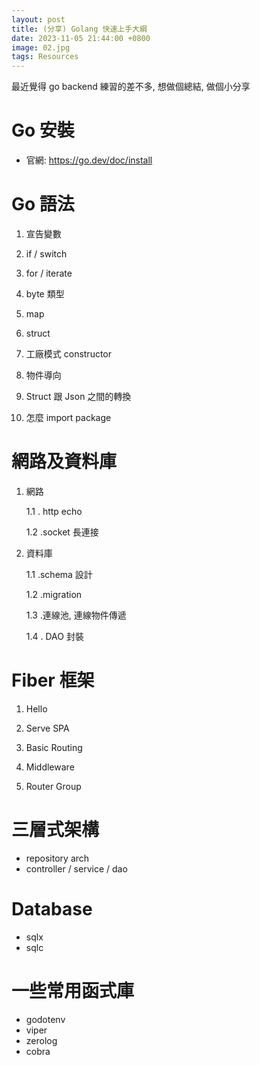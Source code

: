 ```yaml
---
layout: post
title: (分享) Golang 快速上手大綱
date: 2023-11-05 21:44:00 +0800
image: 02.jpg
tags: Resources
---
```


最近覺得 go backend 練習的差不多, 想做個總結, 做個小分享

# Go 安裝

- 官網: https://go.dev/doc/install

# Go 語法

1. 宣告變數

2. if / switch

3. for / iterate

4. byte 類型

5. map

6. struct

7. 工廠模式 constructor

8. 物件導向

9. Struct 跟 Json 之間的轉換

10. 怎麼 import package

# 網路及資料庫

1. 網路

   1.1 . http echo

   1.2 .socket 長連接

2. 資料庫

   1.1 .schema 設計

   1.2 .migration

   1.3 .連線池, 連線物件傳遞

   1.4 . DAO 封裝

# Fiber 框架

1. Hello

2. Serve SPA

3. Basic Routing

4. Middleware

5. Router Group

# 三層式架構

- repository arch
- controller / service / dao

# Database

- sqlx
- sqlc

# 一些常用函式庫

- godotenv
- viper
- zerolog
- cobra
